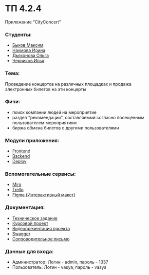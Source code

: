 # ТП 4.2.4
Приложение "CityConcert"

### Студенты:
* [Быков Максим]( https://github.com/SummerFreezingMe " Быков Максим ")
* [Наумова Ирина]( https://github.com/NaumovichID " Наумова Ирина ")
* [Дьяконова Ольга]( https://github.com/lleoppolldo " Дьяконова Ольга ")
* [Черников Илья]( https://github.com/4ERILYA " Черников Илья ")

### Тема: 
Проведение концертов на различных площадках и продажа электронных билетов на эти концерты

### Фичи:
* поиск компании людей на мероприятие
* раздел "рекомендации", составляемый согласно посещённым пользователем мероприятиям
* биржа обмена билетов с другими пользователями

### Модули приложения:
* [Frontend](https://github.com/TP-4-2-4/CityConcert_Frontend)
* [Backend](https://github.com/TP-4-2-4/CityConcert_Backend)
* [Deploy](https://github.com/TP-4-2-4/CityConcert_Deploy)

### Вспомогательные сервисы:
- [Miro]( https://miro.com/app/board/uXjVPi8gZWo=/?share_link_id=370845836904 )                
- [Trello]( https://trello.com/b/195Q1ozD/cityconcert )
- [Figma (Интерактивный макет)]( https://www.figma.com/file/lwMNjHdzFgPeT2C35ciW1V/App?t=jl7c1NWofg3D6o0b-1 )

### Документация:
- [Техническое задание]( https://github.com/SummerFreezingMe/TicketShop/blob/main/Документация/Техническое%20задание.pdf ) 
- [Курсовой проект]( https://github.com/SummerFreezingMe/TicketShop/blob/main/Документация/Курсовой%20проект.pdf ) 
- [Видеопрезентация проекта]( https://drive.google.com/file/d/1KN6p7NfoB-TfHze3PVuS3FESAv52aVpG/view) 
- [Swagger](https://test-backend-telb.onrender.com/swagger-ui/index.html#)
- [Сопроводительное письмо](https://github.com/TP-4-2-4/TicketShop/blob/main/Сопроводительное%20письмо.md)

### Данные для входа:
* Администратор: Логин - admin, пароль - 1337
* Пользователь: Логин - vasya, пароль - vasya


